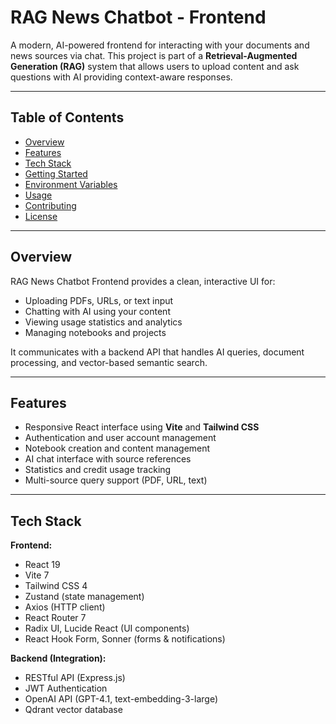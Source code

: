 # RAG News Chatbot - Frontend

A modern, AI-powered frontend for interacting with your documents and news sources via chat. This project is part of a **Retrieval-Augmented Generation (RAG)** system that allows users to upload content and ask questions with AI providing context-aware responses.

---

## Table of Contents

- [Overview](#overview)  
- [Features](#features)  
- [Tech Stack](#tech-stack)  
- [Getting Started](#getting-started)  
- [Environment Variables](#environment-variables)  
- [Usage](#usage)  
- [Contributing](#contributing)  
- [License](#license)  

---

## Overview

RAG News Chatbot Frontend provides a clean, interactive UI for:  

- Uploading PDFs, URLs, or text input  
- Chatting with AI using your content  
- Viewing usage statistics and analytics  
- Managing notebooks and projects  

It communicates with a backend API that handles AI queries, document processing, and vector-based semantic search.

---

## Features

- Responsive React interface using **Vite** and **Tailwind CSS**  
- Authentication and user account management  
- Notebook creation and content management  
- AI chat interface with source references  
- Statistics and credit usage tracking  
- Multi-source query support (PDF, URL, text)  

---

## Tech Stack

**Frontend:**  
- React 19  
- Vite 7  
- Tailwind CSS 4  
- Zustand (state management)  
- Axios (HTTP client)  
- React Router 7  
- Radix UI, Lucide React (UI components)  
- React Hook Form, Sonner (forms & notifications)  

**Backend (Integration):**  
- RESTful API (Express.js)  
- JWT Authentication  
- OpenAI API (GPT-4.1, text-embedding-3-large)  
- Qdrant vector database  

